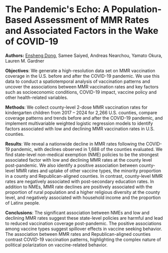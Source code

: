 # The Pandemic's Echo: A Population-Based Assessment of MMR Rates and Associated Factors in the Wake of COVID-19

**Authors:** [Ensheng Dong](https://github.com/enshengdong), Samee Saiyed, Andreas Nearchou, Yamato Okura, Lauren M. Gardner

**Objectives**: We generate a high-resolution data set on MMR vaccination coverage in the U.S. before and after the COVID-19 pandemic. We use this data to conduct a spatiotemporal analysis of vaccination patterns and uncover the associations between MMR vaccination rates and key factors such as socioeconomic conditions, COVID-19 impact, vaccine policy and other health-related variables. 
 
**Methods**: We collect county-level 2-dose MMR vaccination rates for kindergarten children from 2017 – 2024 for 2,266 U.S. counties, compare coverage patterns and trends before and after the COVID-19 pandemic, and implement multivariable weighted logistic regression models to identify factors associated with low and declining MMR vaccination rates in U.S. counties.

**Results**: We reveal a nationwide decline in MMR rates following the COVID-19 pandemic, with declines observed in 1,688 of the counties evaluated. We find state-level non-medical exemption (NME) policies to be the strongest associated factor with low and declining MMR rates at the county level post-pandemic. We also identify a positive association between county-level MMR rates and uptake of other vaccine types, the minority proportion in a county and Republican-aligned counties. In contrast, county-level MMR rates are negatively associated with post-secondary education rates. In addition to NMEs, MMR rate declines are positively associated with the proportion of rural population and a higher religious diversity at the county level, and negatively associated with household income and the proportion of Latinx people. 

**Conclusions**: The significant association between NMEs and low and declining MMR rates suggest these state-level policies are harmful and lead to reduced vaccination coverage post-pandemic. The positive associations among vaccine types suggest spillover effects in vaccine seeking behavior. The association between MMR rates and Republican-aligned counties contrast COVID-19 vaccination patterns, highlighting the complex nature of political polarization on vaccine-related behavior.



